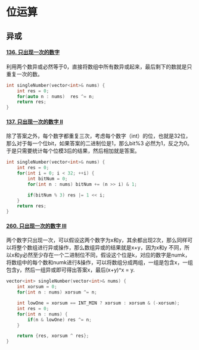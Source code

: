 # 位运算



## 异或

#### [136. 只出现一次的数字](https://leetcode.cn/problems/single-number/)

利用两个数异或必然等于0，直接将数组中所有数异或起来，最后剩下的数就是只重复一次的数。

```C++
int singleNumber(vector<int>& nums) {
    int res = 0;
    for(auto n : nums)  res ^= n;
    return res;
}
```

#### [137. 只出现一次的数字 II](https://leetcode.cn/problems/single-number-ii/)

除了答案之外，每个数字都重复三次，考虑每个数字（int）的位，也就是32位，那么对于每一个位bit，如果答案的二进制位是1，那么bit%3 必然为1，反之为0。于是只需要统计每个位模3后的结果，然后相加就是答案。

```C++
int singleNumber(vector<int>& nums) {
    int res = 0;
    for(int i = 0; i < 32; ++i) {
        int bitNum = 0;
        for(int n : nums) bitNum += (n >> i) & 1;

        if(bitNum % 3) res |= 1 << i;
    }
    return res;
}
```

#### [260. 只出现一次的数字 III](https://leetcode.cn/problems/single-number-iii/)

两个数字只出现一次，可以假设这两个数字为x和y，其余都出现2次，那么同样可以将整个数组进行异或操作，那么数组异或的结果就是x+y，因为x和y 不同，所以x和y必然至少存在一个二进制位不同，假设这个位是k，对应的数字是numk，将数组中的每个数和numk进行&操作，可以将数组分成两组，一组是包含x，一组包含y，然后一组异或即可得出答案x，最后(x+y)^x = y.

```C++
vector<int> singleNumber(vector<int>& nums) {
    int xorsum = 0;
    for(int n : nums) xorsum ^= n;

    int lowOne = xorsum == INT_MIN ? xorsum : xorsum & (-xorsum);
    int res = 0;
    for(int n : nums) {
        if(n & lowOne) res ^= n;
    }

    return {res, xorsum ^ res};
}
```

